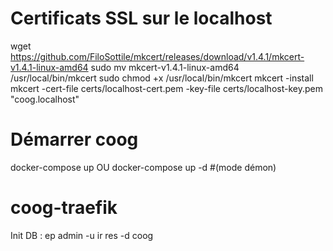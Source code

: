 # Certificats SSL sur le localhost
wget https://github.com/FiloSottile/mkcert/releases/download/v1.4.1/mkcert-v1.4.1-linux-amd64
sudo mv mkcert-v1.4.1-linux-amd64 /usr/local/bin/mkcert
sudo chmod +x /usr/local/bin/mkcert
mkcert -install
mkcert -cert-file certs/localhost-cert.pem -key-file certs/localhost-key.pem "coog.localhost"

# Démarrer coog
docker-compose up
OU
docker-compose up -d #(mode démon)


# coog-traefik


Init DB :
  ep  admin -u ir res -d coog


